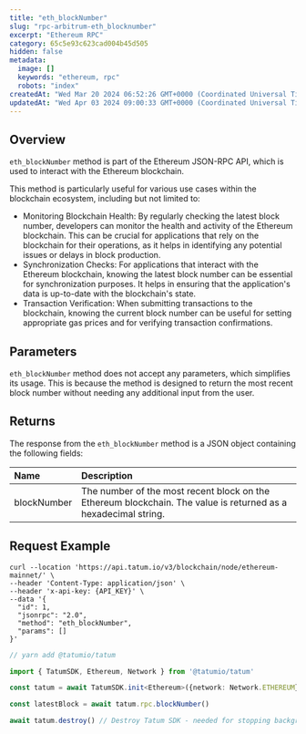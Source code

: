 ```yaml
---
title: "eth_blockNumber"
slug: "rpc-arbitrum-eth_blocknumber"
excerpt: "Ethereum RPC"
category: 65c5e93c623cad004b45d505
hidden: false
metadata: 
  image: []
  keywords: "ethereum, rpc"
  robots: "index"
createdAt: "Wed Mar 20 2024 06:52:26 GMT+0000 (Coordinated Universal Time)"
updatedAt: "Wed Apr 03 2024 09:00:33 GMT+0000 (Coordinated Universal Time)"
---
```

## Overview

`eth_blockNumber` method is part of the Ethereum JSON-RPC API, which is used to interact with the Ethereum blockchain. 

This method is particularly useful for various use cases within the blockchain ecosystem, including but not limited to:

- Monitoring Blockchain Health: By regularly checking the latest block number, developers can monitor the health and activity of the Ethereum blockchain. This can be crucial for applications that rely on the blockchain for their operations, as it helps in identifying any potential issues or delays in block production.
- Synchronization Checks: For applications that interact with the Ethereum blockchain, knowing the latest block number can be essential for synchronization purposes. It helps in ensuring that the application's data is up-to-date with the blockchain's state.
- Transaction Verification: When submitting transactions to the blockchain, knowing the current block number can be useful for setting appropriate gas prices and for verifying transaction confirmations.

## Parameters

 `eth_blockNumber` method does not accept any parameters, which simplifies its usage. This is because the method is designed to return the most recent block number without needing any additional input from the user.

## Returns

The response from the `eth_blockNumber` method is a JSON object containing the following fields:

| Name        | Description                                                                                                    |
| :---------- | :------------------------------------------------------------------------------------------------------------- |
| blockNumber | The number of the most recent block on the Ethereum blockchain. The value is returned as a hexadecimal string. |

## Request Example

```curl cURL
curl --location 'https://api.tatum.io/v3/blockchain/node/ethereum-mainnet/' \
--header 'Content-Type: application/json' \
--header 'x-api-key: {API_KEY}' \
--data '{
  "id": 1,
  "jsonrpc": "2.0",
  "method": "eth_blockNumber",
  "params": []
}'
```
```typescript JS SDK
// yarn add @tatumio/tatum

import { TatumSDK, Ethereum, Network } from '@tatumio/tatum'

const tatum = await TatumSDK.init<Ethereum>({network: Network.ETHEREUM})

const latestBlock = await tatum.rpc.blockNumber()

await tatum.destroy() // Destroy Tatum SDK - needed for stopping background jobs
```
